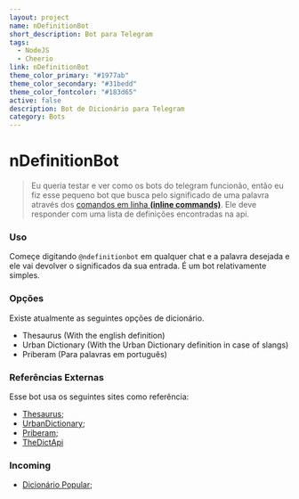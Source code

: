 ```yaml
---
layout: project
name: nDefinitionBot
short_description: Bot para Telegram
tags:
  - NodeJS
  - Cheerio
link: nDefinitionBot
theme_color_primary: "#1977ab"
theme_color_secondary: "#31bedd"
theme_color_fontcolor: "#183d65"
active: false
description: Bot de Dicionário para Telegram
category: Bots
---
```

# nDefinitionBot

> Eu queria testar e ver como os bots do telegram funcionão, então eu fiz esse pequeno bot que busca pelo significado de uma palavra através dos [comandos em linha **(inline commands)**](https://core.telegram.org/bots/inline).
> Ele deve responder com uma lista de definições encontradas na api. 

### Uso

Começe digitando `@ndefinitionbot` em qualquer chat e a palavra desejada e ele vai devolver o significados da sua entrada. É um bot relativamente simples.

### Opções

Existe atualmente as seguintes opções de dicionário.

* Thesaurus (With the english definition)
* Urban Dictionary (With the Urban Dictionary definition in case of slangs)
* Priberam (Para palavras em português)

### Referências Externas

Esse bot usa os seguintes sites como referência:

* [Thesaurus](http://word.com);
* [UrbanDictionary](http://urbandictionary.com);
* [Priberam](https://dicionario.priberam.org);
* [TheDictApi](https://github.com/Jorgen-Jr/TheDictApi)

### Incoming

* [Dicionário Popular](https://www.dicionariopopular.com/);